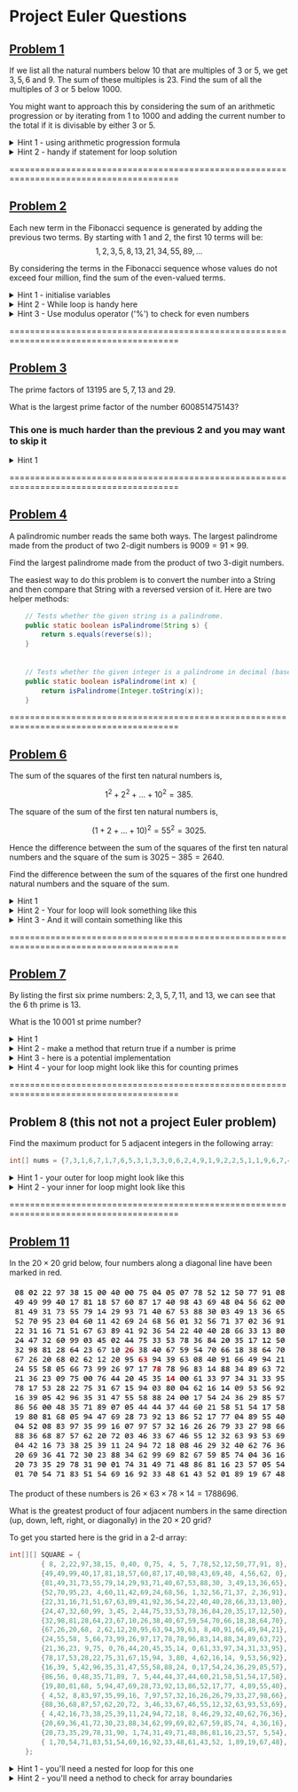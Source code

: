 # Project Euler Questions 

## [Problem 1](https://projecteuler.net/problem=1)
If we list all the natural numbers below $10$ that are multiples of $3$ or $5$, we get $3, 5, 6$ and $9$. The sum of these multiples is $23$.
Find the sum of all the multiples of $3$ or $5$ below $1000$.

You might want to approach this by considering the sum of an arithmetic progression or by iterating from 1 to 1000 and adding the current number to the total if it is divisable by either 3 or 5.

<details>
    <summary>Hint 1 - using arithmetic progression formula</summary>
	
    Since we need to find the sum of all multiples, it would make sense to list out all the
	multiple of a number in a sequence. Since it is a sequence, we can discuss as to what type
	of sequence it is. This one turns out to be an arithmetic progression. The sum of an A.P is
	n*(2*a + (n-1)*d)/2 where 'n' is the number of terms, 'a' is the first term of the series
	and 'd' is the difference between any two consecutive terms of the sequence.
	Use the formula of sum of arithmetic progressions and add the progressions of 3 and 5 
	and subtract the common progression once from them i.e the progression of 15. This gives us
	the sum of all the multiples of both 5 and 3.
</details>

<details>
<summary>Hint 2 - handy if statement for loop solution</summary>
	
```Java
if (i % 3 == 0 || i % 5 == 0){...}
```
</details>

=======================================================================================
## [Problem 2](https://projecteuler.net/problem=2)
Each new term in the Fibonacci sequence is generated by adding the previous two terms. By starting with $1$ and $2$, the first $10$ terms will be:
$$1, 2, 3, 5, 8, 13, 21, 34, 55, 89, \dots$$

By considering the terms in the Fibonacci sequence whose values do not exceed four million, find the sum of the even-valued terms.

<details>
<summary>Hint 1 - initialise variables</summary>
	
```Java
int sum = 0;
int x = 1;  // Represents the current Fibonacci number being processed
int y = 2;  // Represents the next Fibonacci number in the sequence
```
</details>

<details>
<summary>Hint 2 - While loop is handy here</summary>
	
```Java
while (x <= 4000000) {...}
```
</details>

<details>
<summary>Hint 3 - Use modulus operator ('%') to check for even numbers</summary>
	
```Java
if (x % 2 == 0)
```
</details>

=======================================================================================
## [Problem 3](https://projecteuler.net/problem=3)
The prime factors of $13195$ are $5, 7, 13$ and $29$.

What is the largest prime factor of the number $600851475143$?

### This one is much harder than the previous 2 and you may want to skip it

<details>
<summary>Hint 1</summary>

By the fundamental theorem of arithmetic, every integer n > 1 has a unique factorization as a product of prime numbers. In other words, the theorem says that n = p_0 * p_1 * ... * p_{m-1}, where each p_i > 1 is prime but not necessarily unique. Now if we take the number n and repeatedly divide out its smallest factor (which must also be prime), then the last factor that we divide out must be the largest prime factor of n. For reference, 600851475143 = 71 * 839 * 1471 * 6857.
</details>

=======================================================================================
## [Problem 4](https://projecteuler.net/problem=4)
A palindromic number reads the same both ways. The largest palindrome made from the product of two $2$-digit numbers is $9009 = 91 \times 99$.

Find the largest palindrome made from the product of two $3$-digit numbers.

The easiest way to do this problem is to convert the number into a String and then compare that String with a reversed version of it. Here are two helper methods:

```Java
	// Tests whether the given string is a palindrome.
	public static boolean isPalindrome(String s) {
		return s.equals(reverse(s));
	}
	
	
	// Tests whether the given integer is a palindrome in decimal (base 10).
	public static boolean isPalindrome(int x) {
		return isPalindrome(Integer.toString(x));
	}
```

=======================================================================================
## [Problem 6](https://projecteuler.net/problem=6)
The sum of the squares of the first ten natural numbers is,

$$1^2 + 2^2 + \dots + 10^2 = 385.$$

The square of the sum of the first ten natural numbers is,

$$(1 + 2 + \dots + 10)^2 = 55^2 = 3025.$$

Hence the difference between the sum of the squares of the first ten natural numbers and the square of the sum is $3025 - 385 = 2640$.

Find the difference between the sum of the squares of the first one hundred natural numbers and the square of the sum.

<details>
<summary>Hint 1</summary>
Computers are fast, so we can implement this solution directly without any clever math.

* However for the mathematically inclined, there are closed-form formulas:
$$sum  = N(N + 1) / 2$$
$$sum2 = N(N + 1)(2N + 1) / 6$$ 
$$sum^2 - sum2 = (N^4 / 4) + (N^3 / 6) - (N^2 / 4) - (N / 6)$$
</details>

<details>
<summary>Hint 2 - Your for loop will look something like this</summary>
	
```Java
for (int i = 1; i <= N; i++) {...} // where N = 100
```
</details>

<details>
<summary>Hint 3 - And it will contain something like this</summary>
	
```Java
sum += i;
sum2 += i * i;
```
</details>

=======================================================================================
## [Problem 7](https://projecteuler.net/problem=7)
By listing the first six prime numbers: $2, 3, 5, 7, 11$, and $13$, we can see that the $6$ th prime is $13$.

What is the $10\,001$ st prime number?
<details>
<summary>Hint 1</summary>
Computers are fast, so we can implement this solution by testing each number individually for primeness, instead of using the more efficient sieve of Eratosthenes.
</details>

<details>
<summary>Hint 2 - make a method that return true if a number is prime</summary>
	
```Java
public static boolean isPrime(int x) {...}
```
</details>

<details>
<summary>Hint 3 - here is a potential implementation</summary>
	
```Java
// Tests whether the given non-negative integer is prime.
public static boolean isPrime(int x) {
	if (x < 0)
		throw new IllegalArgumentException("Negative number");
	if (x == 0 || x == 1)
		return false;
	else if (x == 2)
		return true;
	else {
		if (x % 2 == 0)
			return false;
		for (int i = 3, end = sqrt(x); i <= end; i += 2) {
			if (x % i == 0)
				return false;
		}
		return true;
	}
}
```
</details>

<details>
<summary>Hint 4 - your for loop might look like this for counting primes</summary>
	
```Java
for (int i = 2, count = 0; ; i++) {...}
```
</details>

=======================================================================================
## Problem 8 (this not not a project Euler problem)

Find the maximum product for 5 adjacent integers in the following array: 

```Java
int[] nums = {7,3,1,6,7,1,7,6,5,3,1,3,3,0,6,2,4,9,1,9,2,2,5,1,1,9,6,7,4,4,2,6,5,7,4,7,4,2,3,5,5,3,4,9,1,9,4,9,3,4};
```

<details>
<summary>Hint 1 - your outer for loop might look like this</summary>
	
```Java
for (int i = 0; i <= nums.length - 5; i++) {...}
```
</details>

<details>
<summary>Hint 2 - your inner for loop might look like this</summary>
	
```Java
for (int i = 0; i <= nums.length - 5; i++) {...}
```
</details>

=======================================================================================
## [Problem 11](https://projecteuler.net/problem=11)

In the $20 \times 20$ grid below, four numbers along a diagonal line have been marked in red.

![grid](grid.png)

The product of these numbers is $26 \times 63 \times 78 \times 14 = 1788696$.

What is the greatest product of four adjacent numbers in the same direction (up, down, left, right, or diagonally) in the $20 \times 20$ grid?

To get you started here is the grid in a 2-d array:

```Java
int[][] SQUARE = {
		{ 8, 2,22,97,38,15, 0,40, 0,75, 4, 5, 7,78,52,12,50,77,91, 8},
		{49,49,99,40,17,81,18,57,60,87,17,40,98,43,69,48, 4,56,62, 0},
		{81,49,31,73,55,79,14,29,93,71,40,67,53,88,30, 3,49,13,36,65},
		{52,70,95,23, 4,60,11,42,69,24,68,56, 1,32,56,71,37, 2,36,91},
		{22,31,16,71,51,67,63,89,41,92,36,54,22,40,40,28,66,33,13,80},
		{24,47,32,60,99, 3,45, 2,44,75,33,53,78,36,84,20,35,17,12,50},
		{32,98,81,28,64,23,67,10,26,38,40,67,59,54,70,66,18,38,64,70},
		{67,26,20,68, 2,62,12,20,95,63,94,39,63, 8,40,91,66,49,94,21},
		{24,55,58, 5,66,73,99,26,97,17,78,78,96,83,14,88,34,89,63,72},
		{21,36,23, 9,75, 0,76,44,20,45,35,14, 0,61,33,97,34,31,33,95},
		{78,17,53,28,22,75,31,67,15,94, 3,80, 4,62,16,14, 9,53,56,92},
		{16,39, 5,42,96,35,31,47,55,58,88,24, 0,17,54,24,36,29,85,57},
		{86,56, 0,48,35,71,89, 7, 5,44,44,37,44,60,21,58,51,54,17,58},
		{19,80,81,68, 5,94,47,69,28,73,92,13,86,52,17,77, 4,89,55,40},
		{ 4,52, 8,83,97,35,99,16, 7,97,57,32,16,26,26,79,33,27,98,66},
		{88,36,68,87,57,62,20,72, 3,46,33,67,46,55,12,32,63,93,53,69},
		{ 4,42,16,73,38,25,39,11,24,94,72,18, 8,46,29,32,40,62,76,36},
		{20,69,36,41,72,30,23,88,34,62,99,69,82,67,59,85,74, 4,36,16},
		{20,73,35,29,78,31,90, 1,74,31,49,71,48,86,81,16,23,57, 5,54},
		{ 1,70,54,71,83,51,54,69,16,92,33,48,61,43,52, 1,89,19,67,48},
	};
```

<details>
<summary>Hint 1 - you'll need a nested for loop for this one</summary>
	
```Java
for (int y = 0; y < SQUARE.length; y++) {
	for (int x = 0; x < SQUARE[y].length; x++) {
 		// Do stuff
 	}
 }
```
</details>

<details>
<summary>Hint 2 - you'll need a nethod to check for array boundaries</summary>
	
```Java
private static boolean isInBounds(int H, int W, int x, int y) {...}
```
</details>


